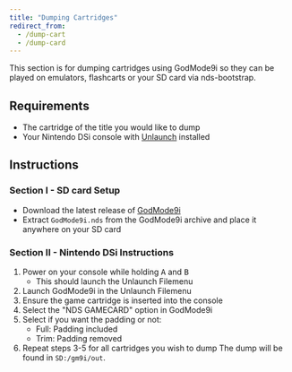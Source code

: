 ```yaml
---
title: "Dumping Cartridges"
redirect_from:
  - /dump-cart
  - /dump-card
---
```


This section is for dumping cartridges using GodMode9i so they can be played on emulators, flashcarts or your SD card via nds-bootstrap.

## Requirements
* The cartridge of the title you would like to dump
* Your Nintendo DSi console with [Unlaunch](installing-unlaunch) installed

## Instructions
### Section I - SD card Setup

- Download the latest release of [GodMode9i](https://github.com/RocketRobz/godmode9i/releases/latest)
- Extract `GodMode9i.nds` from the GodMode9i archive and place it anywhere on your SD card

### Section II - Nintendo DSi Instructions
1. Power on your console while holding <kbd class="face">A</kbd> and <kbd class="face">B</kbd>
   - This should launch the Unlaunch Filemenu
1. Launch GodMode9i in the Unlaunch Filemenu
1. Ensure the game cartridge is inserted into the console
1. Select the "NDS GAMECARD" option in GodMode9i
1. Select if you want the padding or not:
   - Full: Padding included
   - Trim: Padding removed
1. Repeat steps 3-5 for all cartridges you wish to dump
The dump will be found in `SD:/gm9i/out`.
